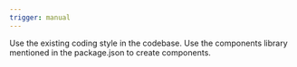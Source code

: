 ```yaml
---
trigger: manual
---
```


Use the existing coding style in the codebase. Use the components library mentioned in the package.json to create components.
